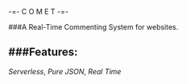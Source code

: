 
-=-  C O M E T -=-
            
###A Real-Time Commenting System for websites.


###Features:
-
*Serverless*,
*Pure JSON*, 
*Real Time*

